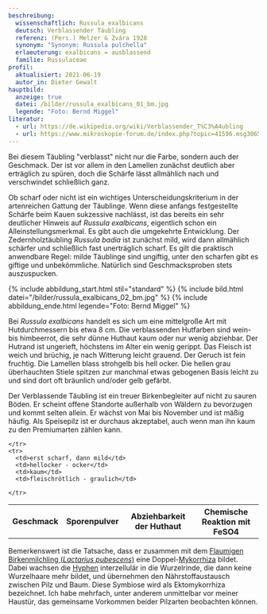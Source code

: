 ```yaml
---
beschreibung:
  wissenschaftlich: Russula exalbicans
  deutsch: Verblassender Täubling
  referenz: (Pers.) Melzer & Zvára 1928
  synonym: "Synonym: Russula pulchella"
  erlaeuterung: exalbicans = ausblassend
  familie: Russulaceae
profil:
  aktualisiert: 2021-06-19
  autor_in: Dieter Gewalt
hauptbild:
  anzeige: true
  datei: /bilder/russula_exalbicans_01_bm.jpg
  legende: "Foto: Bernd Miggel"
literatur:
  - url: https://de.wikipedia.org/wiki/Verblassender_T%C3%A4ubling
  - url: https://www.mikroskopie-forum.de/index.php?topic=41596.msg306596#msg306596
---
```

Bei diesem Täubling "verblasst" nicht nur die Farbe, sondern auch der Geschmack. Der ist vor allem in den Lamellen zunächst deutlich aber erträglich zu spüren, doch die Schärfe lässt allmählich nach und verschwindet schließlich ganz. 

Ob scharf oder nicht ist ein wichtiges Unterscheidungskriterium in der artenreichen Gattung der Täublinge. Wenn diese anfangs festgestellte Schärfe beim Kauen sukzessive nachlässt, ist das bereits ein sehr deutlicher Hinweis auf *Russula exalbicans*, eigentlich schon ein Alleinstellungsmerkmal. Es gibt auch die umgekehrte Entwicklung. Der Zedernholztäubling *Russula badia* ist zunächst mild, wird dann allmählich schärfer und schließlich fast unerträglich scharf. Es gilt die praktisch anwendbare Regel: milde Täublinge sind ungiftig, unter den scharfen gibt es giftige und unbekömmliche. Natürlich sind Geschmacksproben stets auszuspucken.

{% include abbildung_start.html stil="standard" %}
{% include bild.html datei="/bilder/russula_exalbicans_02_bm.jpg" %}
{% include abbildung_ende.html legende="Foto: Bernd Miggel" %}

Bei *Russula exalbicans* handelt es sich um eine mittelgroße Art mit Hutdurchmessern bis etwa 8 cm. Die verblassenden Hutfarben sind wein- bis himbeerrot, die sehr dünne Huthaut kaum oder nur wenig abziehbar. Der Hutrand ist ungerieft, höchstens im Alter ein wenig gerippt. Das Fleisch ist weich und brüchig, je nach Witterung leicht grauend. Der Geruch ist fein fruchtig.  Die Lamellen blass strohgelb bis hell ocker. Die hellen grau überhauchten Stiele spitzen zur manchmal etwas gebogenen Basis leicht zu und sind dort oft bräunlich und/oder gelb gefärbt. 

Der Verblassende Täubling ist ein treuer Birkenbegleiter auf nicht zu sauren Böden. Er scheint offene Standorte außerhalb von Wäldern zu bevorzugen und kommt selten allein. Er wächst von Mai bis November und ist mäßig häufig. Als Speisepilz ist er durchaus akzeptabel, auch wenn man ihn kaum zu den Premiumarten zählen kann.

<div class="table-responsive">
  <table class="table taeubling">
    <tr>
      <th rowspan="2">Geschmack</th>
      <th rowspan="2">Sporenpulver</th>
      <th rowspan="2">Abziehbarkeit der Huthaut</th>
      <th colspan="3" class="text-center">Chemische Reaktion mit FeSO4</th>
    </tr>
    <tr>
      
      
    </tr>
    <tr>
      <td>erst scharf, dann mild</td>
      <td>hellocker - ocker</td>
      <td>kaum</td>
      <td>fleischrötlich - graulich</td>
       
    </tr>
  </table>
</div>

Bemerkenswert ist die Tatsache, dass er zusammen mit dem [Flaumigen Birkenmilchling (*Lactarius pubescens*)](/pilze/lactarius-pubescens-blasser-birkenreizker-flaumiger-milchling) eine Doppel-[Mykorrhiza](Mykorrhiza "Glossar") bildet. Dabei wachsen die [Hyphen](Hyphen "Glossar") interzellulär in die Wurzelrinde, die dann keine Wurzelhaare mehr bildet, und übernehmen den Nährstoffaustausch zwischen Pilz und Baum. Diese Symbiose wird als Ektomykorrhiza bezeichnet. Ich habe mehrfach, unter anderem unmittelbar vor meiner Haustür, das gemeinsame Vorkommen beider Pilzarten beobachten können.